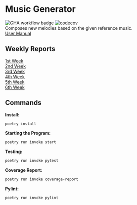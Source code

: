 # Music Generator
![GHA workflow badge](https://github.com/sohvip/tiralabra/workflows/CI/badge.svg)
[![codecov](https://codecov.io/github/sohvip/tiralabra/branch/main/graph/badge.svg?token=RO1L6GH33V)](https://codecov.io/github/sohvip/tiralabra)  
Composes new melodies based on the given reference music.  
[User Manual](https://github.com/sohvip/tiralabra/blob/main/documentation/user_manual.md)
## Weekly Reports
[1st Week](https://github.com/sohvip/tiralabra/blob/main/documentation/weekly_reports/weekly_report_1.md)  
[2nd Week](https://github.com/sohvip/tiralabra/blob/main/documentation/weekly_reports/weekly_report_2.md)  
[3rd Week](https://github.com/sohvip/tiralabra/blob/main/documentation/weekly_reports/weekly_report_3.md)  
[4th Week](https://github.com/sohvip/tiralabra/blob/main/documentation/weekly_reports/weekly_report_4.md)  
[5th Week](https://github.com/sohvip/tiralabra/blob/main/documentation/weekly_reports/weekly_report_5.md)  
[6th Week](https://github.com/sohvip/tiralabra/blob/main/documentation/weekly_reports/weekly_report_6.md)
## Commands
**Install:**  
```bash
poetry install
```  
**Starting the Program:**  
```bash
poetry run invoke start
```  
**Testing:**  
```bash
poetry run invoke pytest
```  
**Coverage Report:**  
```bash
poetry run invoke coverage-report
```  
**Pylint:**  
```bash
poetry run invoke pylint
```  



